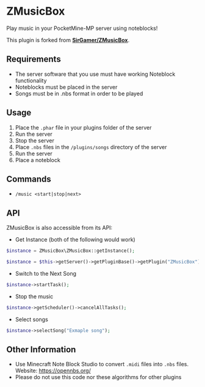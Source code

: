 # ZMusicBox
Play music in your PocketMine-MP server using noteblocks!

This plugin is forked from **[SirGamer/ZMusicBox](https://github.com/SirGamer/ZMusicBox)**.

## Requirements
 - The server software that you use must have working Noteblock functionality
 - Noteblocks must be placed in the server
 - Songs must be in .nbs format in order to be played

## Usage
1) Place the `.phar` file in your plugins folder of the server
2) Run the server
3) Stop the server
4) Place `.nbs` files in the `/plugins/songs` directory of the server
5) Run the server
6) Place a noteblock

## Commands

 - `/music <start|stop|next>`

## API
ZMusicBox is also accessible from its API:
- Get Instance (both of the following would work)
```php
$instance = ZMusicBox\ZMusicBox::getInstance();

$instance = $this->getServer()->getPluginBase()->getPlugin("ZMusicBox");
```
 - Switch to the Next Song
```php
$instance->startTask();
```
 - Stop the music
```php
$instance->getScheduler()->cancelAllTasks();
```
- Select songs
```php
$instance->selectSong("Exmaple song");
```

## Other Information
 - Use Minecraft Note Block Studio to convert `.midi` files into `.nbs` files.
Website: https://opennbs.org/
 - Please do not use this code nor these algorithms for other plugins
